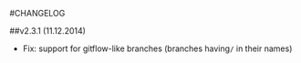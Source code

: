 #CHANGELOG

##v2.3.1 (11.12.2014)
- Fix: support for gitflow-like branches (branches having`/` in their names)

